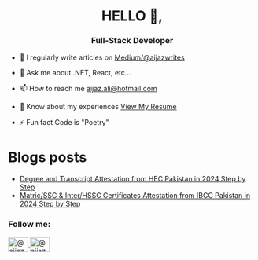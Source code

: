 <h1 align="center">HELLO 👋,</h1>
<h3 align="center">Full-Stack Developer</h3>

- 📝 I regularly write articles on [Medium/@aijazwrites](https://medium.com/@aijazwrites/)

- 💬 Ask me about .NET, React, etc...

- 📫 How to reach me aijaz.ali@hotmail.com

- 📄 Know about my experiences [View My Resume](https://1drv.ms/b/s!Arnm4kPKwvJ3mmCMrsnI56gHyAne?e=8FNUIF)

- ⚡ Fun fact Code is "Poetry"

# Blogs posts
<!-- BLOG-POST-LIST:START -->
- [Degree and Transcript Attestation from HEC Pakistan in 2024 Step by Step](https://medium.com/@aijazwrites/degree-and-transcript-attestation-from-hec-pakistan-in-2024-step-by-step-fe42ffc7d654?source=rss-76e2edb5216a------2)
- [Matric/SSC &amp; Inter/HSSC Certificates Attestation from IBCC Pakistan in 2024 Step by Step](https://medium.com/@aijazwrites/matric-ssc-and-inter-hssc-certificates-attestation-from-ibcc-pakistan-in-2024-step-by-step-607278243c6d?source=rss-76e2edb5216a------2)
<!-- BLOG-POST-LIST:END -->

<h3 align="left">Follow me:</h3>
<p align="left">
  <a href="https://www.linkedin.com/comm/mynetwork/discovery-see-all?usecase=PEOPLE_FOLLOWS&followMember=aijazbinqasim" target="blank">
  <img align="center" src="https://cdn.jsdelivr.net/npm/simple-icons@v7/icons/linkedin.svg" alt="@aijazbinqasim" height="30" width="40" />
</a>
<a href="https://medium.com/@aijazwrites/" target="blank">
  <img align="center" src="https://raw.githubusercontent.com/rahuldkjain/github-profile-readme-generator/master/src/images/icons/Social/medium.svg" alt="@aijaz.ali" height="30" width="40" />
</a>
</p>
